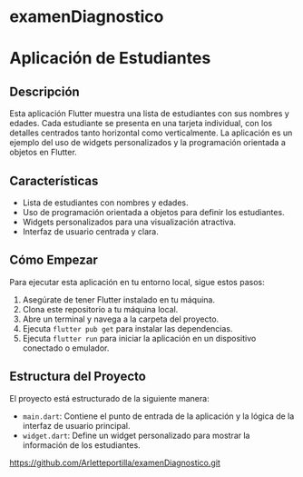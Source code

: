 ﻿# examenDiagnostico
# Aplicación de Estudiantes

## Descripción
Esta aplicación Flutter muestra una lista de estudiantes con sus nombres y edades. Cada estudiante se presenta en una tarjeta individual, con los detalles centrados tanto horizontal como verticalmente. La aplicación es un ejemplo del uso de widgets personalizados y la programación orientada a objetos en Flutter.

## Características
- Lista de estudiantes con nombres y edades.
- Uso de programación orientada a objetos para definir los estudiantes.
- Widgets personalizados para una visualización atractiva.
- Interfaz de usuario centrada y clara.

## Cómo Empezar
Para ejecutar esta aplicación en tu entorno local, sigue estos pasos:

1. Asegúrate de tener Flutter instalado en tu máquina.
2. Clona este repositorio a tu máquina local.
3. Abre un terminal y navega a la carpeta del proyecto.
4. Ejecuta `flutter pub get` para instalar las dependencias.
5. Ejecuta `flutter run` para iniciar la aplicación en un dispositivo conectado o emulador.

## Estructura del Proyecto
El proyecto está estructurado de la siguiente manera:
- `main.dart`: Contiene el punto de entrada de la aplicación y la lógica de la interfaz de usuario principal.
- `widget.dart`: Define un widget personalizado para mostrar la información de los estudiantes.

https://github.com/Arletteportilla/examenDiagnostico.git


